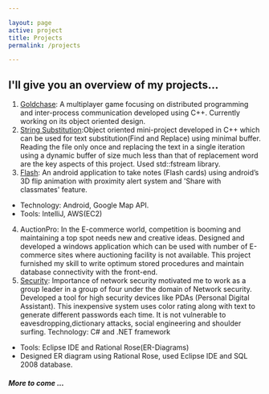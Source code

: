 ```yaml
---

layout: page
active: project
title: Projects
permalink: /projects

---
```


## I'll give you an overview of my projects...

1. [Goldchase](https://github.com/dineyw23/Distributed-Programming): A multiplayer game focusing on distributed programming and inter-process communication developed using C++. Currently working on its object oriented design.
2. [String Substitution](https://bitbucket.org/dineyw23/object-oriented-programming/src):Object oriented mini-project developed in C++ which can be used for text substitution(Find and Replace) using minimal buffer. Reading the file only once and replacing the text in a single iteration using a dynamic buffer of size much less than that of replacement word are the key aspects of this project. Used std::fstream library.
3. [Flash](https://bitbucket.com/dineyw23): An android application to take notes (Flash cards) using android’s 3D flip animation with proximity  alert system and 'Share with classmates' feature.  
* Technology: Android, Google Map API.
* Tools: IntelliJ, AWS(EC2)
4. AuctionPro: In the E-commerce world, competition is booming and maintaining a top spot needs new and creative ideas. Designed and developed a windows application which can be used with number of E-commerce sites where auctioning facility is not available. This project furnished my skill to write optimum stored procedures and maintain database connectivity with the front-end.
5. [Security](http://www.advanceresearchlibrary.com/vol3jct4.aspx): Importance of network security motivated me to work as a group leader in a group of four under the domain of Network security.
Developed a tool for high security devices like PDAs (Personal Digital Assistant). This inexpensive system uses color rating along with text to generate different passwords each time. It is not vulnerable to eavesdropping,dictionary attacks, social engineering and shoulder surfing. 
Technology: C# and .NET framework 
* Tools: Eclipse IDE and Rational Rose(ER-Diagrams)
* Designed ER diagram using Rational Rose, used Eclipse IDE and SQL 2008 database.


##### More to come ...
